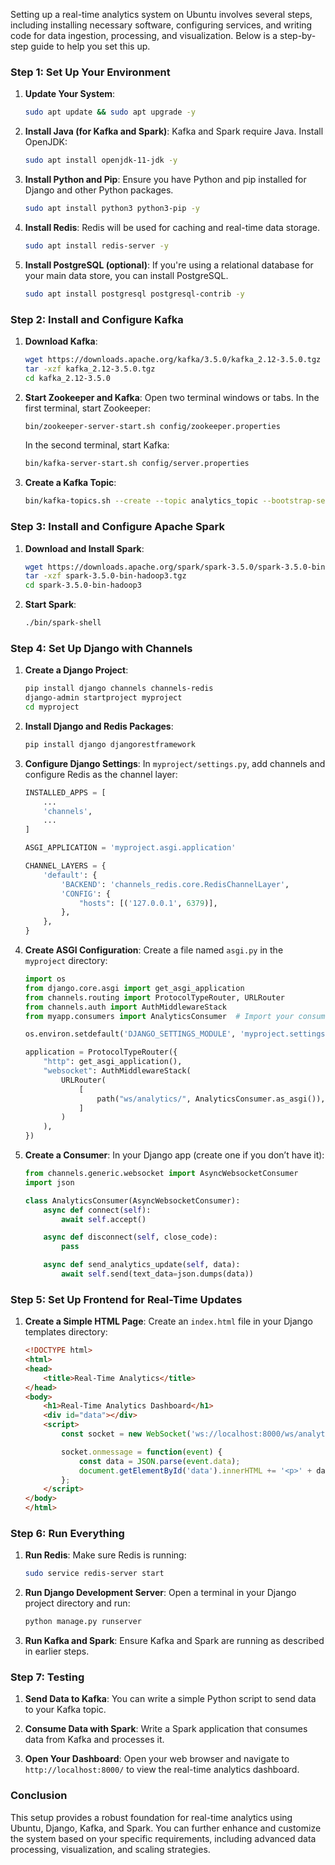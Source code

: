 Setting up a real-time analytics system on Ubuntu involves several steps, including installing necessary software, configuring services, and writing code for data ingestion, processing, and visualization. Below is a step-by-step guide to help you set this up.

### Step 1: Set Up Your Environment

1. **Update Your System**:
   ```bash
   sudo apt update && sudo apt upgrade -y
   ```

2. **Install Java (for Kafka and Spark)**:
   Kafka and Spark require Java. Install OpenJDK:
   ```bash
   sudo apt install openjdk-11-jdk -y
   ```

3. **Install Python and Pip**:
   Ensure you have Python and pip installed for Django and other Python packages.
   ```bash
   sudo apt install python3 python3-pip -y
   ```

4. **Install Redis**:
   Redis will be used for caching and real-time data storage.
   ```bash
   sudo apt install redis-server -y
   ```

5. **Install PostgreSQL (optional)**:
   If you're using a relational database for your main data store, you can install PostgreSQL.
   ```bash
   sudo apt install postgresql postgresql-contrib -y
   ```

### Step 2: Install and Configure Kafka

1. **Download Kafka**:
   ```bash
   wget https://downloads.apache.org/kafka/3.5.0/kafka_2.12-3.5.0.tgz
   tar -xzf kafka_2.12-3.5.0.tgz
   cd kafka_2.12-3.5.0
   ```

2. **Start Zookeeper and Kafka**:
   Open two terminal windows or tabs. In the first terminal, start Zookeeper:
   ```bash
   bin/zookeeper-server-start.sh config/zookeeper.properties
   ```

   In the second terminal, start Kafka:
   ```bash
   bin/kafka-server-start.sh config/server.properties
   ```

3. **Create a Kafka Topic**:
   ```bash
   bin/kafka-topics.sh --create --topic analytics_topic --bootstrap-server localhost:9092 --partitions 1 --replication-factor 1
   ```

### Step 3: Install and Configure Apache Spark

1. **Download and Install Spark**:
   ```bash
   wget https://downloads.apache.org/spark/spark-3.5.0/spark-3.5.0-bin-hadoop3.tgz
   tar -xzf spark-3.5.0-bin-hadoop3.tgz
   cd spark-3.5.0-bin-hadoop3
   ```

2. **Start Spark**:
   ```bash
   ./bin/spark-shell
   ```

### Step 4: Set Up Django with Channels

1. **Create a Django Project**:
   ```bash
   pip install django channels channels-redis
   django-admin startproject myproject
   cd myproject
   ```

2. **Install Django and Redis Packages**:
   ```bash
   pip install django djangorestframework
   ```

3. **Configure Django Settings**:
   In `myproject/settings.py`, add channels and configure Redis as the channel layer:
   ```python
   INSTALLED_APPS = [
       ...
       'channels',
       ...
   ]

   ASGI_APPLICATION = 'myproject.asgi.application'

   CHANNEL_LAYERS = {
       'default': {
           'BACKEND': 'channels_redis.core.RedisChannelLayer',
           'CONFIG': {
               "hosts": [('127.0.0.1', 6379)],
           },
       },
   }
   ```

4. **Create ASGI Configuration**:
   Create a file named `asgi.py` in the `myproject` directory:
   ```python
   import os
   from django.core.asgi import get_asgi_application
   from channels.routing import ProtocolTypeRouter, URLRouter
   from channels.auth import AuthMiddlewareStack
   from myapp.consumers import AnalyticsConsumer  # Import your consumer

   os.environ.setdefault('DJANGO_SETTINGS_MODULE', 'myproject.settings')

   application = ProtocolTypeRouter({
       "http": get_asgi_application(),
       "websocket": AuthMiddlewareStack(
           URLRouter(
               [
                   path("ws/analytics/", AnalyticsConsumer.as_asgi()),
               ]
           )
       ),
   })
   ```

5. **Create a Consumer**:
   In your Django app (create one if you don’t have it):
   ```python
   from channels.generic.websocket import AsyncWebsocketConsumer
   import json

   class AnalyticsConsumer(AsyncWebsocketConsumer):
       async def connect(self):
           await self.accept()

       async def disconnect(self, close_code):
           pass

       async def send_analytics_update(self, data):
           await self.send(text_data=json.dumps(data))
   ```

### Step 5: Set Up Frontend for Real-Time Updates

1. **Create a Simple HTML Page**:
   Create an `index.html` file in your Django templates directory:
   ```html
   <!DOCTYPE html>
   <html>
   <head>
       <title>Real-Time Analytics</title>
   </head>
   <body>
       <h1>Real-Time Analytics Dashboard</h1>
       <div id="data"></div>
       <script>
           const socket = new WebSocket('ws://localhost:8000/ws/analytics/');

           socket.onmessage = function(event) {
               const data = JSON.parse(event.data);
               document.getElementById('data').innerHTML += '<p>' + data + '</p>';
           };
       </script>
   </body>
   </html>
   ```

### Step 6: Run Everything

1. **Run Redis**:
   Make sure Redis is running:
   ```bash
   sudo service redis-server start
   ```

2. **Run Django Development Server**:
   Open a terminal in your Django project directory and run:
   ```bash
   python manage.py runserver
   ```

3. **Run Kafka and Spark**:
   Ensure Kafka and Spark are running as described in earlier steps.

### Step 7: Testing

1. **Send Data to Kafka**:
   You can write a simple Python script to send data to your Kafka topic.

2. **Consume Data with Spark**:
   Write a Spark application that consumes data from Kafka and processes it.

3. **Open Your Dashboard**:
   Open your web browser and navigate to `http://localhost:8000/` to view the real-time analytics dashboard.

### Conclusion

This setup provides a robust foundation for real-time analytics using Ubuntu, Django, Kafka, and Spark. You can further enhance and customize the system based on your specific requirements, including advanced data processing, visualization, and scaling strategies.